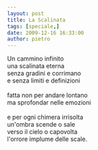 ```yaml
---
layout: post
title: La Scalinata
tags: [speciale,]
date: 2009-12-16 16:33:00
author: pietro
---
```

Un cammino infinito<br/>una scalinata eterna<br/>senza gradini e corrimano<br/>e senza limiti e definizioni<br/><br/>fatta non per andare lontano<br/>ma sprofondar nelle emozioni<br/><br/>e per ogni chimera irrisolta<br/>un'ombra scende o sale<br/>verso il cielo o capovolta<br/>l'orrore implume delle scale.
